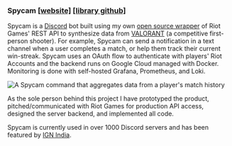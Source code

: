 ### Spycam [[website]](https://spycambot.net) [[library github]](https://github.com/tayydev/Riot4J)
Spycam is a [Discord](https://discord.com) bot built using my own [open source wrapper](https://github.com/tayydev/Riot4J) of Riot Games' REST API to synthesize data from [VALORANT](https://playvalorant.com) (a competitive first-person shooter).
For example, Spycam can send a notification in a text channel when a user completes a match, or help them track their current win-streak.
Spycam uses an OAuth flow to authenticate with players' Riot Accounts and the backend runs on Google Cloud managed with Docker. Monitoring is done with self-hosted Grafana, Prometheus, and Loki.

![A Spycam command that aggregates data from a player's match history
](../img/spycam_profile.jpg)

As the sole person behind this project I have prototyped the product, pitched/communicated with Riot Games for production API access, designed the server backend, and implemented all code.

Spycam is currently used in over 1000 Discord servers and has been featured by  [IGN India](https://in.ign.com/valorant/170592/news/this-fan-made-valorant-discord-bot-is-something-you-need-to-get-right-now).